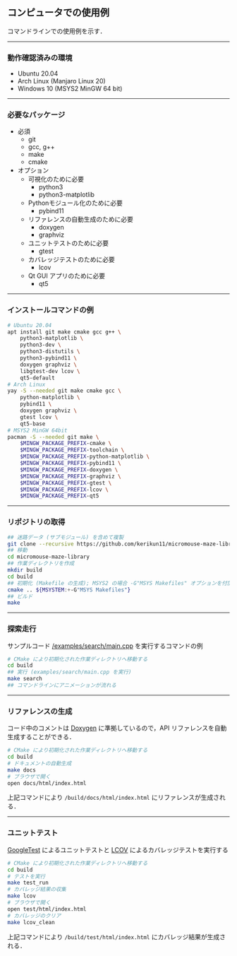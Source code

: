 ## コンピュータでの使用例

コマンドラインでの使用例を示す．

--------------------------------------------------------------------------------

### 動作確認済みの環境

- Ubuntu 20.04
- Arch Linux (Manjaro Linux 20)
- Windows 10 (MSYS2 MinGW 64 bit)

--------------------------------------------------------------------------------

### 必要なパッケージ

- 必須
  - git
  - gcc, g++
  - make
  - cmake
- オプション
  - 可視化のために必要
    - python3
    - python3-matplotlib
  - Pythonモジュール化のために必要
    - pybind11
  - リファレンスの自動生成のために必要
    - doxygen
    - graphviz
  - ユニットテストのために必要
    - gtest
  - カバレッジテストのために必要
    - lcov
  - Qt GUI アプリのために必要
    - qt5

--------------------------------------------------------------------------------

### インストールコマンドの例

```sh
# Ubuntu 20.04
apt install git make cmake gcc g++ \
    python3-matplotlib \
    python3-dev \
    python3-distutils \
    python3-pybind11 \
    doxygen graphviz \
    libgtest-dev lcov \
    qt5-default
# Arch Linux
yay -S --needed git make cmake gcc \
    python-matplotlib \
    pybind11 \
    doxygen graphviz \
    gtest lcov \
    qt5-base
# MSYS2 MinGW 64bit
pacman -S --needed git make \
    $MINGW_PACKAGE_PREFIX-cmake \
    $MINGW_PACKAGE_PREFIX-toolchain \
    $MINGW_PACKAGE_PREFIX-python-matplotlib \
    $MINGW_PACKAGE_PREFIX-pybind11 \
    $MINGW_PACKAGE_PREFIX-doxygen \
    $MINGW_PACKAGE_PREFIX-graphviz \
    $MINGW_PACKAGE_PREFIX-gtest \
    $MINGW_PACKAGE_PREFIX-lcov \
    $MINGW_PACKAGE_PREFIX-qt5
```

--------------------------------------------------------------------------------

### リポジトリの取得

```sh
## 迷路データ (サブモジュール) を含めて複製
git clone --recursive https://github.com/kerikun11/micromouse-maze-library.git
## 移動
cd micromouse-maze-library
## 作業ディレクトリを作成
mkdir build
cd build
## 初期化 (Makefile の生成); MSYS2 の場合 -G"MSYS Makefiles" オプションを付加
cmake .. ${MSYSTEM:+-G"MSYS Makefiles"}
## ビルド
make
```

--------------------------------------------------------------------------------

### 探索走行

サンプルコード [/examples/search/main.cpp](/examples/search/main.cpp) を実行するコマンドの例

```sh
# CMake により初期化された作業ディレクトリへ移動する
cd build
## 実行 (examples/search/main.cpp を実行)
make search
## コマンドラインにアニメーションが流れる
```

--------------------------------------------------------------------------------

### リファレンスの生成

コード中のコメントは [Doxygen](http://www.doxygen.jp/) に準拠しているので，API リファレンスを自動生成することができる．

```sh
# CMake により初期化された作業ディレクトリへ移動する
cd build
# ドキュメントの自動生成
make docs
# ブラウザで開く
open docs/html/index.html
```

上記コマンドにより `/build/docs/html/index.html` にリファレンスが生成される．

--------------------------------------------------------------------------------

### ユニットテスト

[GoogleTest](https://github.com/google/googletest) によるユニットテストと [LCOV](https://github.com/linux-test-project/lcov) によるカバレッジテストを実行する

```sh
# CMake により初期化された作業ディレクトリへ移動する
cd build
# テストを実行
make test_run
# カバレッジ結果の収集
make lcov
# ブラウザで開く
open test/html/index.html
# カバレッジのクリア
make lcov_clean
```

上記コマンドにより `/build/test/html/index.html` にカバレッジ結果が生成される．

